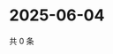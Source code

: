 # 2025-06-04

共 0 条

<!-- BEGIN ZHIHUQUESTIONS -->
<!-- 最后更新时间 Wed Jun 04 2025 07:11:05 GMT+0800 (China Standard Time) -->

<!-- END ZHIHUQUESTIONS -->
